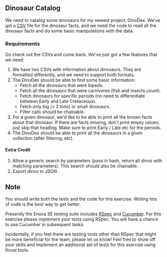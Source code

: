 ## Dinosaur Catalog

We need to catalog some dinosaurs for my newest project, DinoDex. We've got a [CSV](http://ruby-doc.org/stdlib-1.9.3/libdoc/csv/rdoc/CSV.html) file for the dinosaur facts, and we need the code to read all the dinosaur facts and do some basic manipulations with the data.

### Requirements

Go check out the CSVs and come back. We've just got a few features that we need:

1. We have two CSVs with information about dinosaurs.  They are formatted differently, and we need to support both formats.
2. The DinoDex should be able to find some basic information:
    * Fetch all the dinosaurs that were bipeds.
    * Fetch all the dinosaurs that were carnivores (fish and insects count).
    * Fetch dinosaurs for specific periods (no need to differentiate between Early and Late Cretaceous).
    * Fetch only big (> 2 tons) or small dinosaurs.
    * Filter calls should be chainable.
3. For a given dinosaur, we'd like to be able to print all the known facts about that dinosaur. If there are facts missing, don't print empty values, just skip that heading. Make sure to print Early / Late etc for the periods.
4. The DinoDex should be able to print all the dinosaurs in a given collection (after filtering, etc).

#### Extra Credit

1. Allow a generic search by parameters (pass in hash, return all dinos with matching parameters).  This search should also be chainable.
2. Export dinos to JSON.

## Note

You should write both the tests and the code for this exercise.  Writing lots of code is the best way to get better.

Presently the Enova SE testing suite includes [RSpec](http://rspec.info/) and [Cucumber](http://cucumber.io/). For this exercise please implement your tests using RSpec. You will have a chance to use Cucumber in subsequent tasks.

Incidentally, if you feel there are testing tools other than RSpec that might be more beneficial for the team, please let us know! Feel free to show off your skills and implement an additional set of tests for this exercise using those tools.
